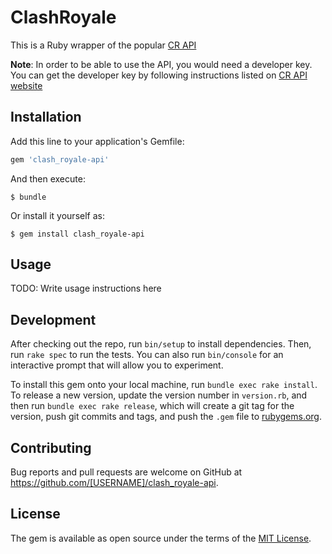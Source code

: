 # ClashRoyale

This is a Ruby wrapper of the popular [CR API](https://cr-api.com/)

**Note**: In order to be able to use the API, you would need a developer key. You can get the
developer key by following instructions listed on
[CR API website](http://docs.cr-api.com/#/authentication)

## Installation

Add this line to your application's Gemfile:

```ruby
gem 'clash_royale-api'
```

And then execute:

    $ bundle

Or install it yourself as:

    $ gem install clash_royale-api

## Usage

TODO: Write usage instructions here

## Development

After checking out the repo, run `bin/setup` to install dependencies. Then, run `rake spec` to run the tests. You can also run `bin/console` for an interactive prompt that will allow you to experiment.

To install this gem onto your local machine, run `bundle exec rake install`. To release a new version, update the version number in `version.rb`, and then run `bundle exec rake release`, which will create a git tag for the version, push git commits and tags, and push the `.gem` file to [rubygems.org](https://rubygems.org).

## Contributing

Bug reports and pull requests are welcome on GitHub at https://github.com/[USERNAME]/clash_royale-api.

## License

The gem is available as open source under the terms of the [MIT License](http://opensource.org/licenses/MIT).

